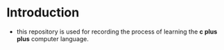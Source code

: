 #  Introduction
- this repository is used for recording the process of learning the **c plus plus** computer language.
